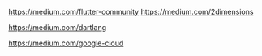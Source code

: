 https://medium.com/flutter-community
https://medium.com/2dimensions



https://medium.com/dartlang



https://medium.com/google-cloud

